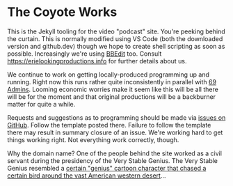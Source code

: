 The Coyote Works
=================

This is the Jekyll tooling for the video "podcast" site.  You're peeking behind the curtain.  This is normally modified using VS Code (both the downloaded version and github.dev) though we hope to create shell scripting as soon as possible.  Increasingly we're using [BBEdit](https://www.barebones.com/products/bbedit/) too.  Consult <https://erielookingproductions.info> for further details about us.

We continue to work on getting locally-produced programming up and running.  Right now this runs rather quite inconsistently in parallel with [69 Admins](https://69admins.com).  Looming economic worries make it seem like this will be all there will be for the moment and that original productions will be a backburner matter for quite a while.

Requests and suggestions as to programming should be made via [issues on GitHub](https://github.com/skellat/skellat.github.io/issues).  Follow the template posted there.  Failure to follow the template there may result in summary closure of an issue.  We're working hard to get things working right.  Not everything work correctly, though.

Why the domain name?  One of the people behind the site worked as a civil servant during the presidency of the Very Stable Genius.  The Very Stable Genius resembled a [certain "genius" cartoon character that chased a certain bird around the vast American western desert](https://en.wikipedia.org/w/index.php?title=Wile_E._Coyote_and_the_Road_Runner&oldid=1139080276)...
